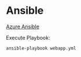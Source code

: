# Ansible

[Azure Ansible](https://docs.microsoft.com/en-us/azure/developer/ansible/)

Execute Playbook:

```
ansible-playbook webapp.yml
```
